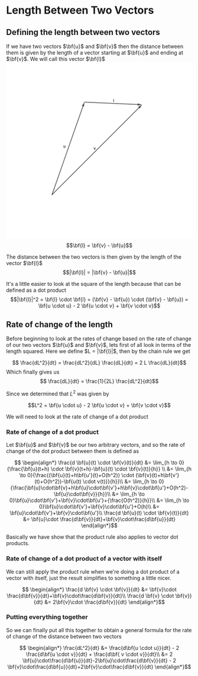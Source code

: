 # Length Between Two Vectors

## Defining the length between two vectors

If we have two vectors $\bf{u}$ and $\bf{v}$ then the distance between them is given by the length of a vector starting at $\bf{u}$ and ending at $\bf{v}$. We will call this vector $\bf{l}$
![image showing how l is constructed](./img/605b0731-2ae3-4cc4-baf4-3cc84e641fa0.png)
$$\bf{l} = \bf{v} - \bf{u}$$

The distance between the two vectors is then given by the length of the vector $\bf{l}$
$$|\bf{l}| = |\bf{v} - \bf{u}|$$

It's a little easier to look at the square of the length because that can be defined as a dot product
$$|\bf{l}|^2 = \bf{l} \cdot \bf{l} = (\bf{v} - \bf{u}) \cdot (\bf{v} - \bf{u}) = \bf{u \cdot u} - 2 \bf{u \cdot v} + \bf{v \cdot v}$$

## Rate of change of the length

Before beginning to look at the rates of change based on the rate of change of our two vectors $\bf{u}$ and $\bf{v}$, lets first of all look in terms of the length squared. Here we define $L = |\bf{l}|$, then by the chain rule we get

$$ \frac{dL^2}{dt} = \frac{dL^2}{dL} \frac{dL}{dt} = 2 L \frac{dL}{dt}$$
Which finally gives us
$$ \frac{dL}{dt} = \frac{1}{2L} \frac{dL^2}{dt}$$

Since we determined that $L^2$ was given by

$$L^2 = \bf{u \cdot u} - 2 \bf{u \cdot v} + \bf{v \cdot v}$$

We will need to look at the rate of change of a dot product

### Rate of change of a dot product

Let $\bf{u}$ and $\bf{v}$ be our two arbitrary vectors, and so the rate of change of the dot product between them is defined as

$$ \begin{align*}
\frac{d \bf{u}(t) \cdot \bf{v}(t)}{dt} &= \lim_{h \to 0}{\frac{\bf{u}(t+h) \cdot \bf{v}(t+h)-\bf{u}(t) \cdot \bf{v}(t)}{h}} \\
&= \lim_{h \to 0}{\frac{(\bf{u}(t)+h\bf{u'}(t)+O(h^2)) \cdot (\bf{v}(t)+h\bf{v'}(t)+O(h^2))-\bf{u(t) \cdot v(t)}}{h}}\\
&= \lim_{h \to 0}{\frac{\bf{u}\cdot\bf{v}+h\bf{u}\cdot\bf{v'}+h\bf{v}\cdot\bf{u'}+O(h^2)-\bf{u}\cdot\bf{v}}{h}}\\
&= \lim_{h \to 0}\bf{u}\cdot\bf{v'}+\bf{v}\cdot\bf{u'}+{\frac{O(h^2)}{h}}\\
&= \lim_{h \to 0}\bf{u}\cdot\bf{v'}+\bf{v}\cdot\bf{u'}+O(h)\\
 &= \bf{u}\cdot\bf{v'}+\bf{v}\cdot\bf{u'}\\
\frac{d \bf{u}(t) \cdot \bf{v}(t)}{dt} &= \bf{u}\cdot \frac{d\bf{v}}{dt}+\bf{v}\cdot\frac{d\bf{u}}{dt}
\end{align*}$$

Basically we have show that the product rule also applies to vector dot products.

### Rate of change of a dot product of a vector with itself

We can still apply the product rule when we're doing a dot product of a vector with itself, just the result simplifies to something a little nicer.

$$ \begin{align*}
\frac{d \bf{v} \cdot \bf{v}}{dt} &= \bf{v}\cdot \frac{d\bf{v}}{dt}+\bf{v}\cdot\frac{d\bf{v}}{dt}\\
\frac{d \bf{v} \cdot \bf{v}}{dt} &= 2\bf{v}\cdot \frac{d\bf{v}}{dt}
\end{align*}$$

### Putting everything together
So we can finally put all this together to obtain a general formula for the rate of change of the distance between two vectors


$$ \begin{align*}
\frac{dL^2}{dt} &= \frac{d\bf{u \cdot u}}{dt} - 2 \frac{d\bf{u \cdot v}}{dt} + \frac{d\bf{ v \cdot v}}{dt}\\
&= 2 \bf{u}\cdot\frac{d\bf{u}}{dt}-2\bf{u}\cdot\frac{d\bf{v}}{dt} - 2 \bf{v}\cdot\frac{d\bf{u}}{dt}+2\bf{v}\cdot\frac{d\bf{v}}{dt} 
\end{align*}$$